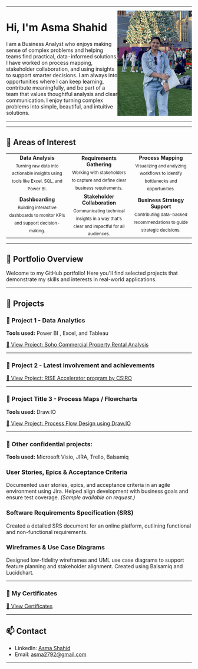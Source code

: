 <!-- Intro with image -->
<table style="border: none;">
  <tr>
    <td style="vertical-align: top; padding: 0; border: none; width: 60%;">
      <h1>Hi, I'm Asma Shahid</h1>
      <p>
        I am a Business Analyst who enjoys making sense of complex problems and helping teams find practical, data-informed solutions. I have worked on process mapping, stakeholder collaboration, and using insights to support smarter decisions. I am always into opportunities where I can keep learning, contribute meaningfully, and be part of a team that values thoughtful analysis and clear communication.
        I enjoy turning complex problems into simple, beautiful, and intuitive solutions.
      </p>
    </td>
    <td style="text-align: right; padding: 0; border: none; width: 40%;">
      <img src="Resume_image.png" alt="Your Image" width="800">
    </td>
  </tr>
</table>

---

## 🎯 Areas of Interest

<table>
  <tr>
    <td align="center" width="33%">
      <strong>Data Analysis</strong><br/>
      <sub>Turning raw data into actionable insights using tools like Excel, SQL, and Power BI.</sub>
    </td>
    <td align="center" width="33%">
      <strong>Requirements Gathering</strong><br/>
      <sub>Working with stakeholders to capture and define clear business requirements.</sub>
    </td>
    <td align="center" width="33%">
      <strong>Process Mapping</strong><br/>
      <sub>Visualizing and analyzing workflows to identify bottlenecks and opportunities.</sub>
    </td>
  </tr>
  <tr>
    <td align="center" width="33%">
      <strong>Dashboarding</strong><br/>
      <sub>Building interactive dashboards to monitor KPIs and support decision-making.</sub>
    </td>
    <td align="center" width="33%">
      <strong>Stakeholder Collaboration</strong><br/>
      <sub>Communicating technical insights in a way that's clear and impactful for all audiences.</sub>
    </td>
    <td align="center" width="33%">
      <strong>Business Strategy Support</strong><br/>
      <sub>Contributing data-backed recommendations to guide strategic decisions.</sub>
    </td>
  </tr>
</table>

---

## 📁 Portfolio Overview

Welcome to my GitHub portfolio! Here you'll find selected projects that demonstrate my skills and interests in real-world applications.

---

## 🚀 Projects

### 🔹 Project 1 - Data Analytics
**Tools used:** Power BI , Excel, and Tableau

[📂 View Project: Soho Commercial Property Rental Analysis](./dataAnalytics.md)


---

### 🔹 Project 2 - Latest involvement and achievements
[📂 View Project: RISE Accelerator program by CSIRO](./achievements.md)

---

### 🔹 Project Title 3 - Process Maps / Flowcharts
**Tools used:** Draw.IO  

[📂 View Project: Process Flow Design using Draw.IO](./processMaps-flowDiagrams.md)

---

### 🔹 Other confidential projects: 

**Tools used:** Microsoft Visio, JIRA, Trello, Balsamiq

### User Stories, Epics & Acceptance Criteria
Documented user stories, epics, and acceptance criteria in an agile environment using Jira. Helped align development with business goals and ensure test coverage. *(Sample available on request.)*

### Software Requirements Specification (SRS)
Created a detailed SRS document for an online platform, outlining functional and non-functional requirements.

### Wireframes & Use Case Diagrams
Designed low-fidelity wireframes and UML use case diagrams to support feature planning and stakeholder alignment. Created using Balsamiq and Lucidchart. 


---
### 🔹 My Certificates

[📂 View Certificates](./certificates.md)

---

## 📫 Contact

- LinkedIn: [Asma Shahid](https://www.linkedin.com/in/asma-shahid-37909b8b/)
- Email: asma2792@gmail.com

---

